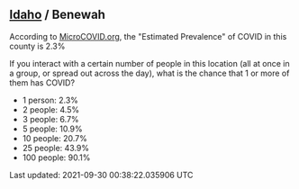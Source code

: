 
## [Idaho](/united-states/idaho) / Benewah

According to [MicroCOVID.org](http://microcovid.org),
the "Estimated Prevalence" of COVID in this county is 2.3%

If you interact with a certain number of people in this location
(all at once in a group, or spread out across the day), what is the chance that
1 or more of them has COVID?

- 1 person: 2.3%
- 2 people: 4.5%
- 3 people: 6.7%
- 5 people: 10.9%
- 10 people: 20.7%
- 25 people: 43.9%
- 100 people: 90.1%

Last updated: 2021-09-30 00:38:22.035906 UTC
